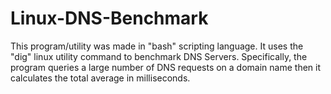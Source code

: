 # Linux-DNS-Benchmark

This program/utility was made in "bash" scripting language. It uses the "dig" linux utility command to benchmark DNS Servers. Specifically, the program queries a large number of DNS requests on a domain name then it calculates the total average in milliseconds.
